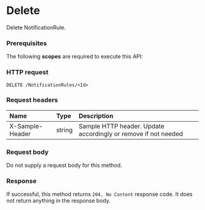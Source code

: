 # Delete

Delete NotificationRule.
### Prerequisites
The following **scopes** are required to execute this API: 
### HTTP request
<!-- { "blockType": "ignored" } -->
```http
DELETE /NotificationRules/<Id>

```
### Request headers
| Name       | Type | Description|
|:---------------|:--------|:----------|
| X-Sample-Header  | string  | Sample HTTP header. Update accordingly or remove if not needed|

### Request body
Do not supply a request body for this method.


### Response
If successful, this method returns `204, No Content` response code. It does not return anything in the response body.


<!-- uuid: 8fd55186-14c8-426a-a158-9b97fad20fd0
2015-10-24 21:49:47 UTC -->
<!-- {
  "type": "#page.annotation",
  "description": "Delete",
  "keywords": "",
  "section": "documentation",
  "tocPath": ""
}-->